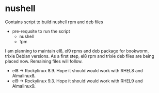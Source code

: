 # nushell
Contains script to build nushell rpm and deb files

- pre-requsite to run the script
    - nushell
    - fpm

I am planning to maintain el8, el9 rpms and deb package for bookworm, trixie Debian versions.
As a first step, el8 rpm and trixie deb files are being placed now. Remaining files will follow.

- el8 -> Rockylinux 8.9. Hope it should would work with RHEL8 and Almalinux8.
- el9 -> Rockylinux 9.3. Hope it should would work with RHEL9 and Almalinux9.
